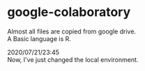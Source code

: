 # google-colaboratory

Almost all files are copied from google drive.  
A Basic language is R.


2020/07/21/23:45  
Now, I've just changed the local environment.
